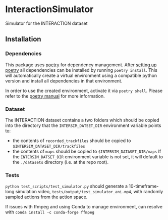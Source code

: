 # InteractionSimulator
Simulator for the INTERACTION dataset

## Installation

### Dependencies

This package uses [poetry](https://python-poetry.org/) for dependency management. After [setting up poetry](https://python-poetry.org/docs/#installation) all dependencies can be installed by running `poetry install`. This will automatically create a virtual environment using a compatible python version and install all dependencies in that environment.

In order to use the created environment, activate it via `poetry shell`. Please refer to the [poetry manual](https://python-poetry.org/docs/basic-usage/) for more information.

### Dataset

The INTERACTION dataset contains a two folders which should be copied into the directory that the `INTERSIM_DATSET_DIR` environment variable points to:
  - the contents of ``recorded_trackfiles`` should be copied to ``$INTERSIM_DATASET_DIR/trackfiles``
  - the contents of ``maps`` should be copied to ``$INTERSIM_DATASET_DIR/maps``
If the `INTERSIM_DATSET_DIR` environment variable is not set, it will default to the `./datasets` directory (i.e. at the repo root).

### Tests

``python test_scripts/test_simulator.py`` should generate a 10-timeframe-long simulation video, `tests/output/test_simulator_ani.mp4`, with randomly sampled actions from the action space.

If issues with ffmpeg and using Conda to manage environment, can resolve with ``conda install -c conda-forge ffmpeg``
